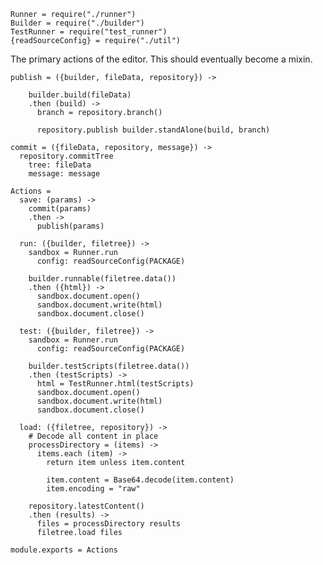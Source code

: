     Runner = require("./runner")
    Builder = require("./builder")
    TestRunner = require("test_runner")
    {readSourceConfig} = require("./util")

The primary actions of the editor. This should eventually become a mixin.

    publish = ({builder, fileData, repository}) ->
      
        builder.build(fileData)
        .then (build) ->
          branch = repository.branch()
    
          repository.publish builder.standAlone(build, branch)
    
    commit = ({fileData, repository, message}) ->
      repository.commitTree
        tree: fileData
        message: message

    Actions =
      save: (params) ->
        commit(params)
        .then ->
          publish(params)
    
      run: ({builder, filetree}) ->
        sandbox = Runner.run
          config: readSourceConfig(PACKAGE)

        builder.runnable(filetree.data())
        .then ({html}) ->
          sandbox.document.open()
          sandbox.document.write(html)
          sandbox.document.close()
          
      test: ({builder, filetree}) ->
        sandbox = Runner.run
          config: readSourceConfig(PACKAGE)

        builder.testScripts(filetree.data())
        .then (testScripts) ->
          html = TestRunner.html(testScripts)
          sandbox.document.open()
          sandbox.document.write(html)
          sandbox.document.close()

      load: ({filetree, repository}) ->
        # Decode all content in place
        processDirectory = (items) ->
          items.each (item) ->
            return item unless item.content
    
            item.content = Base64.decode(item.content)
            item.encoding = "raw"
    
        repository.latestContent()
        .then (results) ->
          files = processDirectory results
          filetree.load files

    module.exports = Actions
